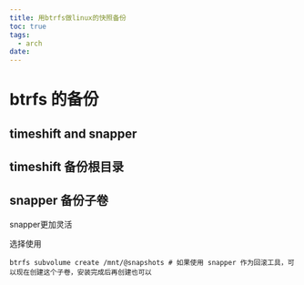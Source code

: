 ```yaml
---
title: 用btrfs做linux的快照备份 
toc: true
tags:
  - arch
date: 
---
```

# btrfs 的备份
## timeshift and snapper

## timeshift 备份根目录

## snapper 备份子卷
snapper更加灵活

选择使用
```
btrfs subvolume create /mnt/@snapshots # 如果使用 snapper 作为回滚工具，可以现在创建这个子卷，安装完成后再创建也可以
```

